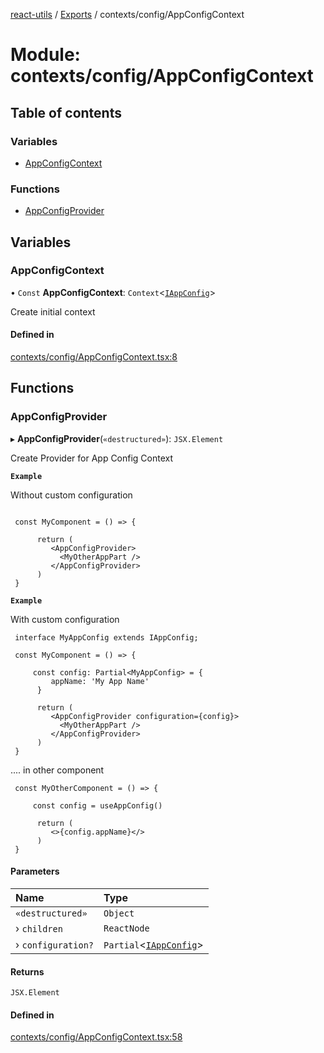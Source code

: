 [react-utils](../README.md) / [Exports](../modules.md) / contexts/config/AppConfigContext

# Module: contexts/config/AppConfigContext

## Table of contents

### Variables

- [AppConfigContext](contexts_config_AppConfigContext.md#appconfigcontext)

### Functions

- [AppConfigProvider](contexts_config_AppConfigContext.md#appconfigprovider)

## Variables

### AppConfigContext

• `Const` **AppConfigContext**: `Context`<[`IAppConfig`](contexts_config_IAppConfig.md#iappconfig)\>

Create initial context

#### Defined in

[contexts/config/AppConfigContext.tsx:8](https://github.com/mts88/react-utils/blob/81dab9f/lib/contexts/config/AppConfigContext.tsx#L8)

## Functions

### AppConfigProvider

▸ **AppConfigProvider**(`«destructured»`): `JSX.Element`

Create Provider for App Config Context

**`Example`**

Without custom configuration
```

 const MyComponent = () => {

      return (
         <AppConfigProvider>
           <MyOtherAppPart />
         </AppConfigProvider>
      )
 }
```

**`Example`**

With custom configuration
```
 interface MyAppConfig extends IAppConfig;

 const MyComponent = () => {

     const config: Partial<MyAppConfig> = {
         appName: 'My App Name'
      }

      return (
         <AppConfigProvider configuration={config}>
           <MyOtherAppPart />
         </AppConfigProvider>
      )
 }
```

.... in other component

```
 const MyOtherComponent = () => {

     const config = useAppConfig()

      return (
         <>{config.appName}</>
      )
 }

```

#### Parameters

| Name | Type |
| :------ | :------ |
| `«destructured»` | `Object` |
| › `children` | `ReactNode` |
| › `configuration?` | `Partial`<[`IAppConfig`](contexts_config_IAppConfig.md#iappconfig)\> |

#### Returns

`JSX.Element`

#### Defined in

[contexts/config/AppConfigContext.tsx:58](https://github.com/mts88/react-utils/blob/81dab9f/lib/contexts/config/AppConfigContext.tsx#L58)
